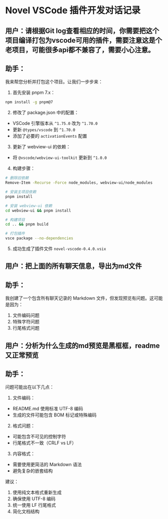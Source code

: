# Novel VSCode 插件开发对话记录

## 用户：请根据Git log查看相应的时间，你需要把这个项目编译打包为vscode可用的插件，需要注意这是个老项目，可能很多api都不兼容了，需要小心注意。

## 助手：
我来帮您分析并打包这个项目。让我们一步步来：

1. 首先安装 pnpm 7.x：
```bash
npm install -g pnpm@7
```

2. 修改了 package.json 中的配置：
- VSCode 引擎版本从 `^1.75.0` 改为 `^1.70.0`
- 更新 `@types/vscode` 到 `^1.70.0`
- 添加了必要的 `activationEvents` 配置

3. 更新了 webview-ui 的依赖：
- 将 `@vscode/webview-ui-toolkit` 更新到 `^1.0.0`

4. 构建步骤：
```bash
# 删除旧依赖
Remove-Item -Recurse -Force node_modules, webview-ui/node_modules

# 安装主项目依赖
pnpm install

# 安装 webview-ui 依赖
cd webview-ui && pnpm install

# 构建项目
cd .. && pnpm build

# 打包插件
vsce package --no-dependencies
```

5. 成功生成了插件文件 `novel-vscode-0.4.0.vsix`

## 用户：把上面的所有聊天信息，导出为md文件

## 助手：
我创建了一个包含所有聊天记录的 Markdown 文件，但发现预览有问题。这可能是因为：
1. 文件编码问题
2. 特殊字符问题
3. 行尾格式问题

## 用户：分析为什么生成的md预览是黑框框，readme又正常预览

## 助手：
问题可能出在以下几点：

1. 文件编码：
- README.md 使用标准 UTF-8 编码
- 生成的文件可能包含 BOM 标记或特殊编码

2. 格式问题：
- 可能包含不可见的控制字符
- 行尾格式不一致（CRLF vs LF）

3. 内容格式：
- 需要使用更简洁的 Markdown 语法
- 避免复杂的嵌套结构

建议：
1. 使用纯文本格式重新生成
2. 确保使用 UTF-8 编码
3. 统一使用 LF 行尾格式
4. 简化文档结构 